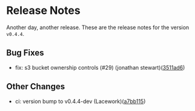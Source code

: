 # Release Notes
Another day, another release. These are the release notes for the version `v0.4.4`.

## Bug Fixes
* fix: s3 bucket ownership controls (#29) (jonathan stewart)([3511ad6](https://github.com/lacework/terraform-aws-eks-audit-log/commit/3511ad693a5aeee76f9b56f17ae8f486517e6875))
## Other Changes
* ci: version bump to v0.4.4-dev (Lacework)([a7bb115](https://github.com/lacework/terraform-aws-eks-audit-log/commit/a7bb115fdc217aaf7f5c95addd35833c4dd37ed3))
